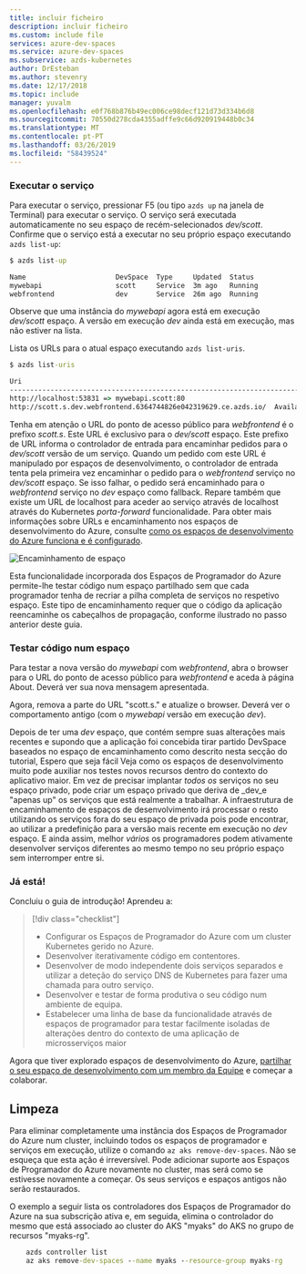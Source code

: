 ```yaml
---
title: incluir ficheiro
description: incluir ficheiro
ms.custom: include file
services: azure-dev-spaces
ms.service: azure-dev-spaces
ms.subservice: azds-kubernetes
author: DrEsteban
ms.author: stevenry
ms.date: 12/17/2018
ms.topic: include
manager: yuvalm
ms.openlocfilehash: e0f768b876b49ec006ce98decf121d73d334b6d8
ms.sourcegitcommit: 70550d278cda4355adffe9c66d920919448b0c34
ms.translationtype: MT
ms.contentlocale: pt-PT
ms.lasthandoff: 03/26/2019
ms.locfileid: "58439524"
---
```

### <a name="run-the-service"></a>Executar o serviço

Para executar o serviço, pressionar F5 (ou tipo `azds up` na janela de Terminal) para executar o serviço. O serviço será executada automaticamente no seu espaço de recém-selecionados _dev/scott_. Confirme que o serviço está a executar no seu próprio espaço executando `azds list-up`:

```cmd
$ azds list-up

Name                      DevSpace  Type     Updated  Status
mywebapi                  scott     Service  3m ago   Running
webfrontend               dev       Service  26m ago  Running
```

Observe que uma instância do *mywebapi* agora está em execução _dev/scott_ espaço. A versão em execução _dev_ ainda está em execução, mas não estiver na lista.

Lista os URLs para o atual espaço executando `azds list-uris`.

```cmd
$ azds list-uris

Uri                                                                        Status
-------------------------------------------------------------------------  ---------
http://localhost:53831 => mywebapi.scott:80                                Tunneled
http://scott.s.dev.webfrontend.6364744826e042319629.ce.azds.io/  Available
```

Tenha em atenção o URL do ponto de acesso público para *webfrontend* é o prefixo *scott.s*. Este URL é exclusivo para o _dev/scott_ espaço. Este prefixo de URL informa o controlador de entrada para encaminhar pedidos para o _dev/scott_ versão de um serviço. Quando um pedido com este URL é manipulado por espaços de desenvolvimento, o controlador de entrada tenta pela primeira vez encaminhar o pedido para o *webfrontend* serviço no _dev/scott_ espaço. Se isso falhar, o pedido será encaminhado para o *webfrontend* serviço no _dev_ espaço como fallback. Repare também que existe um URL de localhost para aceder ao serviço através de localhost através do Kubernetes *porta-forward* funcionalidade. Para obter mais informações sobre URLs e encaminhamento nos espaços de desenvolvimento do Azure, consulte [como os espaços de desenvolvimento do Azure funciona e é configurado](../articles/dev-spaces/how-dev-spaces-works.md).



![Encaminhamento de espaço](../articles/dev-spaces/media/common/Space-Routing.png)

Esta funcionalidade incorporada dos Espaços de Programador do Azure permite-lhe testar código num espaço partilhado sem que cada programador tenha de recriar a pilha completa de serviços no respetivo espaço. Este tipo de encaminhamento requer que o código da aplicação reencaminhe os cabeçalhos de propagação, conforme ilustrado no passo anterior deste guia.

### <a name="test-code-in-a-space"></a>Testar código num espaço
Para testar a nova versão do *mywebapi* com *webfrontend*, abra o browser para o URL do ponto de acesso público para *webfrontend* e aceda à página About. Deverá ver sua nova mensagem apresentada.

Agora, remova a parte do URL "scott.s." e atualize o browser. Deverá ver o comportamento antigo (com o *mywebapi* versão em execução _dev_).

Depois de ter uma _dev_ espaço, que contém sempre suas alterações mais recentes e supondo que a aplicação foi concebida tirar partido DevSpace baseados no espaço de encaminhamento como descrito nesta secção do tutorial, Espero que seja fácil Veja como os espaços de desenvolvimento muito pode auxiliar nos testes novos recursos dentro do contexto do aplicativo maior. Em vez de precisar implantar _todos os_ serviços no seu espaço privado, pode criar um espaço privado que deriva de _dev_e "apenas up" os serviços que está realmente a trabalhar. A infraestrutura de encaminhamento de espaços de desenvolvimento irá processar o resto utilizando os serviços fora do seu espaço de privada pois pode encontrar, ao utilizar a predefinição para a versão mais recente em execução no _dev_ espaço. E ainda assim, melhor _vários_ os programadores podem ativamente desenvolver serviços diferentes ao mesmo tempo no seu próprio espaço sem interromper entre si.

### <a name="well-done"></a>Já está!
Concluiu o guia de introdução! Aprendeu a:

> [!div class="checklist"]
> * Configurar os Espaços de Programador do Azure com um cluster Kubernetes gerido no Azure.
> * Desenvolver iterativamente código em contentores.
> * Desenvolver de modo independente dois serviços separados e utilizar a deteção do serviço DNS de Kubernetes para fazer uma chamada para outro serviço.
> * Desenvolver e testar de forma produtiva o seu código num ambiente de equipa.
> * Estabelecer uma linha de base da funcionalidade através de espaços de programador para testar facilmente isoladas de alterações dentro do contexto de uma aplicação de microsserviços maior

Agora que tiver explorado espaços de desenvolvimento do Azure, [partilhar o seu espaço de desenvolvimento com um membro da Equipe](../articles/dev-spaces/how-to/share-dev-spaces.md) e começar a colaborar.

## <a name="clean-up"></a>Limpeza
Para eliminar completamente uma instância dos Espaços de Programador do Azure num cluster, incluindo todos os espaços de programador e serviços em execução, utilize o comando `az aks remove-dev-spaces`. Não se esqueça que esta ação é irreversível. Pode adicionar suporte aos Espaços de Programador do Azure novamente no cluster, mas será como se estivesse novamente a começar. Os seus serviços e espaços antigos não serão restaurados.

O exemplo a seguir lista os controladores dos Espaços de Programador do Azure na sua subscrição ativa e, em seguida, elimina o controlador do mesmo que está associado ao cluster do AKS "myaks" do AKS no grupo de recursos "myaks-rg".

```cmd
    azds controller list
    az aks remove-dev-spaces --name myaks --resource-group myaks-rg
```